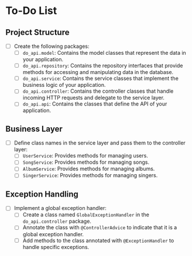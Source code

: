 # To-Do List

## Project Structure

- [ ] Create the following packages:
  - [ ] `do_api.model`: Contains the model classes that represent the data in your application.
  - [ ] `do_api.repository`: Contains the repository interfaces that provide methods for accessing and manipulating data in the database.
  - [ ] `do_api.service`: Contains the service classes that implement the business logic of your application.
  - [ ] `do_api.controller`: Contains the controller classes that handle incoming HTTP requests and delegate to the service layer.
  - [ ] `do_api.api`: Contains the classes that define the API of your application.

## Business Layer

- [ ] Define class names in the service layer and pass them to the controller layer:
  - [ ] `UserService`: Provides methods for managing users.
  - [ ] `SongService`: Provides methods for managing songs.
  - [ ] `AlbumService`: Provides methods for managing albums.
  - [ ] `SingerService`: Provides methods for managing singers.

## Exception Handling

- [ ] Implement a global exception handler:
  - [ ] Create a class named `GlobalExceptionHandler` in the `do_api.controller` package.
  - [ ] Annotate the class with `@ControllerAdvice` to indicate that it is a global exception handler.
  - [ ] Add methods to the class annotated with `@ExceptionHandler` to handle specific exceptions.
